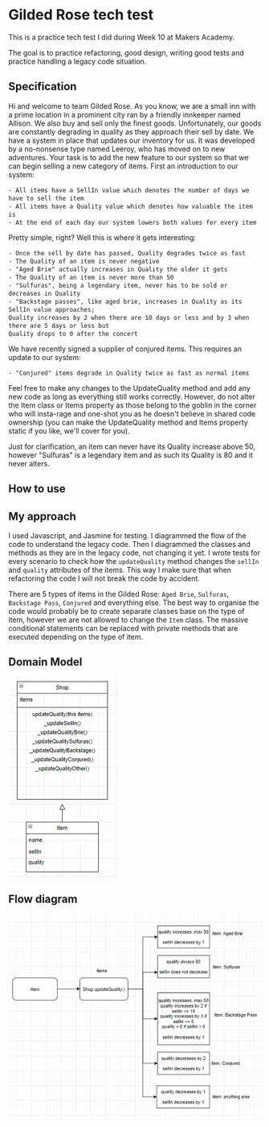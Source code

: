 # Gilded Rose tech test

This is a practice tech test I did during Week 10 at Makers Academy.

The goal is to practice refactoring, good design, writing good tests and practice handling a legacy code situation.

## Specification

Hi and welcome to team Gilded Rose. As you know, we are a small inn with a prime location in a
prominent city ran by a friendly innkeeper named Allison. We also buy and sell only the finest goods.
Unfortunately, our goods are constantly degrading in quality as they approach their sell by date. We
have a system in place that updates our inventory for us. It was developed by a no-nonsense type named
Leeroy, who has moved on to new adventures. Your task is to add the new feature to our system so that
we can begin selling a new category of items. First an introduction to our system:

	- All items have a SellIn value which denotes the number of days we have to sell the item
	- All items have a Quality value which denotes how valuable the item is
	- At the end of each day our system lowers both values for every item

Pretty simple, right? Well this is where it gets interesting:

	- Once the sell by date has passed, Quality degrades twice as fast
	- The Quality of an item is never negative
	- "Aged Brie" actually increases in Quality the older it gets
	- The Quality of an item is never more than 50
	- "Sulfuras", being a legendary item, never has to be sold or decreases in Quality
	- "Backstage passes", like aged brie, increases in Quality as its SellIn value approaches;
	Quality increases by 2 when there are 10 days or less and by 3 when there are 5 days or less but
	Quality drops to 0 after the concert

We have recently signed a supplier of conjured items. This requires an update to our system:

	- "Conjured" items degrade in Quality twice as fast as normal items

Feel free to make any changes to the UpdateQuality method and add any new code as long as everything
still works correctly. However, do not alter the Item class or Items property as those belong to the
goblin in the corner who will insta-rage and one-shot you as he doesn't believe in shared code
ownership (you can make the UpdateQuality method and Items property static if you like, we'll cover
for you).

Just for clarification, an item can never have its Quality increase above 50, however "Sulfuras" is a
legendary item and as such its Quality is 80 and it never alters.

## How to use

## My approach  

I used Javascript, and Jasmine for testing.
I diagrammed the flow of the code to understand the legacy code. Then I diagrammed the classes and methods as they are in the legacy code, not changing it yet.
I wrote tests for every scenario to check how the `updateQuality` method changes the `sellIn` and `quality` attributes of the items. This way I make sure that when refactoring the code I will not break the code by accident.

There are 5 types of items in the Gilded Rose: `Aged Brie`, `Sulfuras`, `Backstage Pass`, `Conjured` and everything else. The best way to organise the code would probably be to create separate classes base on the type of item, however we are not allowed to change the `Item` class. The massive conditional statements can be replaced with private methods that are executed depending on the type of item.

## Domain Model

![domain model](images/domain.PNG)

## Flow diagram

![flow diagram](images/flow.PNG)
